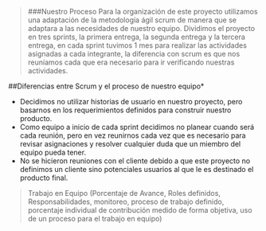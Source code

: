 >###Nuestro Proceso
>  Para la organización de este proyecto utilizamos una adaptación de la metodología ágil scrum de manera que se adaptara a las necesidades de nuestro equipo.
Dividimos el proyecto en tres sprints, la primera entrega, la segunda entrega y la tercera entrega, en cada sprint tuvimos 1 mes para realizar las actividades asignadas a cada integrante, la diferencia con scrum es que nos reuníamos cada que era necesario para ir verificando nuestras actividades.

##Diferencias entre Scrum y el proceso de nuestro equipo*
-	Decidimos no utilizar historias de usuario en nuestro proyecto, pero basarnos en los requerimientos definidos para construir nuestro producto. 
-	Como equipo a inicio de cada sprint decidimos no planear cuando será cada reunión, pero en vez reunirnos cada vez que es necesario para revisar asignaciones y resolver cualquier duda que un miembro del equipo pueda tener.
-	No se hicieron reuniones con el cliente debido a que este proyecto no definimos un cliente sino potenciales usuarios al que le es destinado el producto final.

> Trabajo	en	Equipo	(Porcentaje	de	Avance,	Roles	definidos,	Responsabilidades,	monitoreo,	proceso	de	trabajo	definido,	porcentaje	individual	de	contribución	medido	de	forma	objetiva,	uso	de	un	proceso	para	el	trabajo	en	equipo)
